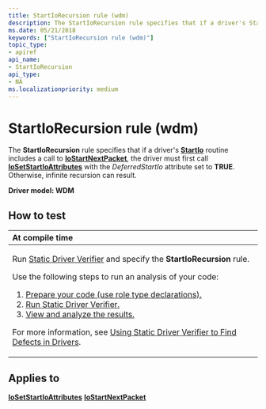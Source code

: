 ```yaml
---
title: StartIoRecursion rule (wdm)
description: The StartIoRecursion rule specifies that if a driver's StartIo routine includes a call to IoStartNextPacket, the driver must first call IoSetStartIoAttributes with the DeferredStartIo attribute set to TRUE. Otherwise, infinite recursion can result.
ms.date: 05/21/2018
keywords: ["StartIoRecursion rule (wdm)"]
topic_type:
- apiref
api_name:
- StartIoRecursion
api_type:
- NA
ms.localizationpriority: medium
---
```


# StartIoRecursion rule (wdm)


The **StartIoRecursion** rule specifies that if a driver's [**StartIo**](/windows-hardware/drivers/ddi/wdm/nc-wdm-driver_startio) routine includes a call to [**IoStartNextPacket**](/windows-hardware/drivers/ddi/ntifs/nf-ntifs-iostartnextpacket), the driver must first call [**IoSetStartIoAttributes**](/windows-hardware/drivers/ddi/ntifs/nf-ntifs-iosetstartioattributes) with the *DeferredStartIo* attribute set to **TRUE**. Otherwise, infinite recursion can result.

**Driver model: WDM**

How to test
-----------

<table>
<colgroup>
<col width="100%" />
</colgroup>
<thead>
<tr class="header">
<th align="left">At compile time</th>
</tr>
</thead>
<tbody>
<tr class="odd">
<td align="left"><p>Run <a href="/windows-hardware/drivers/devtest/static-driver-verifier" data-raw-source="[Static Driver Verifier](./static-driver-verifier.md)">Static Driver Verifier</a> and specify the <strong>StartIoRecursion</strong> rule.</p>
Use the following steps to run an analysis of your code:
<ol>
<li><a href="/windows-hardware/drivers/devtest/using-static-driver-verifier-to-find-defects-in-drivers#preparing-your-source-code" data-raw-source="[Prepare your code (use role type declarations).](./using-static-driver-verifier-to-find-defects-in-drivers.md#preparing-your-source-code)">Prepare your code (use role type declarations).</a></li>
<li><a href="/windows-hardware/drivers/devtest/using-static-driver-verifier-to-find-defects-in-drivers#running-static-driver-verifier" data-raw-source="[Run Static Driver Verifier.](./using-static-driver-verifier-to-find-defects-in-drivers.md#running-static-driver-verifier)">Run Static Driver Verifier.</a></li>
<li><a href="/windows-hardware/drivers/devtest/using-static-driver-verifier-to-find-defects-in-drivers#viewing-and-analyzing-the-results" data-raw-source="[View and analyze the results.](./using-static-driver-verifier-to-find-defects-in-drivers.md#viewing-and-analyzing-the-results)">View and analyze the results.</a></li>
</ol>
<p>For more information, see <a href="/windows-hardware/drivers/devtest/using-static-driver-verifier-to-find-defects-in-drivers" data-raw-source="[Using Static Driver Verifier to Find Defects in Drivers](./using-static-driver-verifier-to-find-defects-in-drivers.md)">Using Static Driver Verifier to Find Defects in Drivers</a>.</p></td>
</tr>
</tbody>
</table>

Applies to
----------

[**IoSetStartIoAttributes**](/windows-hardware/drivers/ddi/ntifs/nf-ntifs-iosetstartioattributes)
[**IoStartNextPacket**](/windows-hardware/drivers/ddi/ntifs/nf-ntifs-iostartnextpacket)
